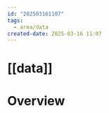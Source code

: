 ```yaml
---
id: "202503161107"
tags:
  - area/data
created-date: 2025-03-16 11:07
---
```


# [[data]]

# Overview



  




  

